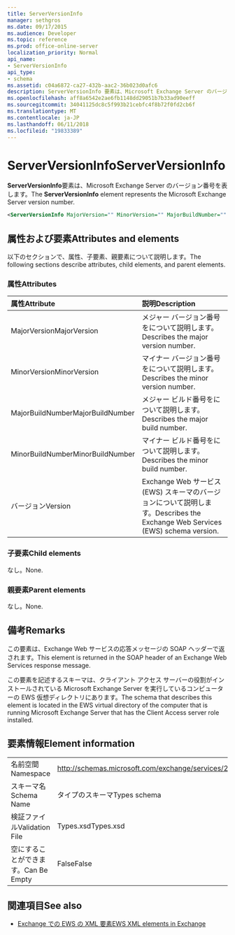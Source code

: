 ```yaml
---
title: ServerVersionInfo
manager: sethgros
ms.date: 09/17/2015
ms.audience: Developer
ms.topic: reference
ms.prod: office-online-server
localization_priority: Normal
api_name:
- ServerVersionInfo
api_type:
- schema
ms.assetid: c04a6872-ca27-432b-aac2-36b023d0afc6
description: ServerVersionInfo 要素は、Microsoft Exchange Server のバージョン番号を表します。
ms.openlocfilehash: aff8a6542e2ae6fb1148dd29051b7b33ad90eeff
ms.sourcegitcommit: 34041125dc8c5f993b21cebfc4f8b72f0fd2cb6f
ms.translationtype: MT
ms.contentlocale: ja-JP
ms.lasthandoff: 06/11/2018
ms.locfileid: "19833389"
---
```

# <a name="serverversioninfo"></a><span data-ttu-id="4162b-103">ServerVersionInfo</span><span class="sxs-lookup"><span data-stu-id="4162b-103">ServerVersionInfo</span></span>

<span data-ttu-id="4162b-104">**ServerVersionInfo**要素は、Microsoft Exchange Server のバージョン番号を表します。</span><span class="sxs-lookup"><span data-stu-id="4162b-104">The **ServerVersionInfo** element represents the Microsoft Exchange Server version number.</span></span> 
  
```xml
<ServerVersionInfo MajorVersion="" MinorVersion="" MajorBuildNumber="" MinorBuildNumber="" Version="" />
```

## <a name="attributes-and-elements"></a><span data-ttu-id="4162b-105">属性および要素</span><span class="sxs-lookup"><span data-stu-id="4162b-105">Attributes and elements</span></span>

<span data-ttu-id="4162b-106">以下のセクションで、属性、子要素、親要素について説明します。</span><span class="sxs-lookup"><span data-stu-id="4162b-106">The following sections describe attributes, child elements, and parent elements.</span></span>
  
### <a name="attributes"></a><span data-ttu-id="4162b-107">属性</span><span class="sxs-lookup"><span data-stu-id="4162b-107">Attributes</span></span>

|<span data-ttu-id="4162b-108">**属性**</span><span class="sxs-lookup"><span data-stu-id="4162b-108">**Attribute**</span></span>|<span data-ttu-id="4162b-109">**説明**</span><span class="sxs-lookup"><span data-stu-id="4162b-109">**Description**</span></span>|
|:-----|:-----|
|<span data-ttu-id="4162b-110">MajorVersion</span><span class="sxs-lookup"><span data-stu-id="4162b-110">MajorVersion</span></span>  <br/> |<span data-ttu-id="4162b-111">メジャー バージョン番号をについて説明します。</span><span class="sxs-lookup"><span data-stu-id="4162b-111">Describes the major version number.</span></span>  <br/> |
|<span data-ttu-id="4162b-112">MinorVersion</span><span class="sxs-lookup"><span data-stu-id="4162b-112">MinorVersion</span></span>  <br/> |<span data-ttu-id="4162b-113">マイナー バージョン番号をについて説明します。</span><span class="sxs-lookup"><span data-stu-id="4162b-113">Describes the minor version number.</span></span>  <br/> |
|<span data-ttu-id="4162b-114">MajorBuildNumber</span><span class="sxs-lookup"><span data-stu-id="4162b-114">MajorBuildNumber</span></span>  <br/> |<span data-ttu-id="4162b-115">メジャー ビルド番号をについて説明します。</span><span class="sxs-lookup"><span data-stu-id="4162b-115">Describes the major build number.</span></span>  <br/> |
|<span data-ttu-id="4162b-116">MinorBuildNumber</span><span class="sxs-lookup"><span data-stu-id="4162b-116">MinorBuildNumber</span></span>  <br/> |<span data-ttu-id="4162b-117">マイナー ビルド番号をについて説明します。</span><span class="sxs-lookup"><span data-stu-id="4162b-117">Describes the minor build number.</span></span>  <br/> |
|<span data-ttu-id="4162b-118">バージョン</span><span class="sxs-lookup"><span data-stu-id="4162b-118">Version</span></span>  <br/> |<span data-ttu-id="4162b-119">Exchange Web サービス (EWS) スキーマのバージョンについて説明します。</span><span class="sxs-lookup"><span data-stu-id="4162b-119">Describes the Exchange Web Services (EWS) schema version.</span></span>  <br/> |
   
### <a name="child-elements"></a><span data-ttu-id="4162b-120">子要素</span><span class="sxs-lookup"><span data-stu-id="4162b-120">Child elements</span></span>

<span data-ttu-id="4162b-121">なし。</span><span class="sxs-lookup"><span data-stu-id="4162b-121">None.</span></span>
  
### <a name="parent-elements"></a><span data-ttu-id="4162b-122">親要素</span><span class="sxs-lookup"><span data-stu-id="4162b-122">Parent elements</span></span>

<span data-ttu-id="4162b-123">なし。</span><span class="sxs-lookup"><span data-stu-id="4162b-123">None.</span></span>
  
## <a name="remarks"></a><span data-ttu-id="4162b-124">備考</span><span class="sxs-lookup"><span data-stu-id="4162b-124">Remarks</span></span>

<span data-ttu-id="4162b-125">この要素は、Exchange Web サービスの応答メッセージの SOAP ヘッダーで返されます。</span><span class="sxs-lookup"><span data-stu-id="4162b-125">This element is returned in the SOAP header of an Exchange Web Services response message.</span></span>
  
<span data-ttu-id="4162b-126">この要素を記述するスキーマは、クライアント アクセス サーバーの役割がインストールされている Microsoft Exchange Server を実行しているコンピューターの EWS 仮想ディレクトリにあります。</span><span class="sxs-lookup"><span data-stu-id="4162b-126">The schema that describes this element is located in the EWS virtual directory of the computer that is running Microsoft Exchange Server that has the Client Access server role installed.</span></span> 
  
## <a name="element-information"></a><span data-ttu-id="4162b-127">要素情報</span><span class="sxs-lookup"><span data-stu-id="4162b-127">Element information</span></span>

|||
|:-----|:-----|
|<span data-ttu-id="4162b-128">名前空間</span><span class="sxs-lookup"><span data-stu-id="4162b-128">Namespace</span></span>  <br/> |http://schemas.microsoft.com/exchange/services/2006/types  <br/> |
|<span data-ttu-id="4162b-129">スキーマ名</span><span class="sxs-lookup"><span data-stu-id="4162b-129">Schema Name</span></span>  <br/> |<span data-ttu-id="4162b-130">タイプのスキーマ</span><span class="sxs-lookup"><span data-stu-id="4162b-130">Types schema</span></span>  <br/> |
|<span data-ttu-id="4162b-131">検証ファイル</span><span class="sxs-lookup"><span data-stu-id="4162b-131">Validation File</span></span>  <br/> |<span data-ttu-id="4162b-132">Types.xsd</span><span class="sxs-lookup"><span data-stu-id="4162b-132">Types.xsd</span></span>  <br/> |
|<span data-ttu-id="4162b-133">空にすることができます。</span><span class="sxs-lookup"><span data-stu-id="4162b-133">Can Be Empty</span></span>  <br/> |<span data-ttu-id="4162b-134">False</span><span class="sxs-lookup"><span data-stu-id="4162b-134">False</span></span>  <br/> |
   
## <a name="see-also"></a><span data-ttu-id="4162b-135">関連項目</span><span class="sxs-lookup"><span data-stu-id="4162b-135">See also</span></span>



- [<span data-ttu-id="4162b-136">Exchange での EWS の XML 要素</span><span class="sxs-lookup"><span data-stu-id="4162b-136">EWS XML elements in Exchange</span></span>](ews-xml-elements-in-exchange.md)

